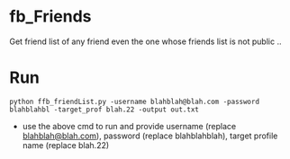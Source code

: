 # fb_Friends

Get friend list of any friend even the one whose friends list is not public .. 
# Run
` python ffb_friendList.py -username blahblah@blah.com -password blahblahbl -target_prof blah.22 -output out.txt `
* use the above cmd to run and provide username (replace blahblah@blah.com), password (replace blahblahblah), target profile name (replace blah.22)
